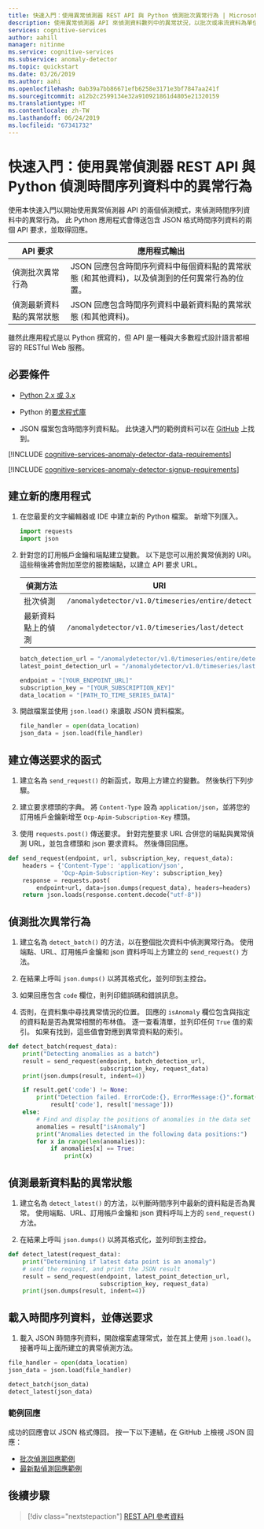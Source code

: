 ```yaml
---
title: 快速入門：使用異常偵測器 REST API 與 Python 偵測批次異常行為 | Microsoft Docs
description: 使用異常偵測器 API 來偵測資料數列中的異常狀況，以批次或串流資料為單位。
services: cognitive-services
author: aahill
manager: nitinme
ms.service: cognitive-services
ms.subservice: anomaly-detector
ms.topic: quickstart
ms.date: 03/26/2019
ms.author: aahi
ms.openlocfilehash: 0ab39a7bb86671efb6258e3171e3bf7847aa241f
ms.sourcegitcommit: a12b2c2599134e32a910921861d4805e21320159
ms.translationtype: HT
ms.contentlocale: zh-TW
ms.lasthandoff: 06/24/2019
ms.locfileid: "67341732"
---
```

# <a name="quickstart-detect-anomalies-in-your-time-series-data-using-the-anomaly-detector-rest-api-and-python"></a>快速入門：使用異常偵測器 REST API 與 Python 偵測時間序列資料中的異常行為

使用本快速入門以開始使用異常偵測器 API 的兩個偵測模式，來偵測時間序列資料中的異常行為。 此 Python 應用程式會傳送包含 JSON 格式時間序列資料的兩個 API 要求，並取得回應。

| API 要求                                        | 應用程式輸出                                                                                                                         |
|----------------------------------------------------|--------------------------------------------------------------------------------------------------------------------------------------------|
| 偵測批次異常行為                        | JSON 回應包含時間序列資料中每個資料點的異常狀態 (和其他資料)，以及偵測到的任何異常行為的位置。 |
| 偵測最新資料點的異常狀態 | JSON 回應包含時間序列資料中最新資料點的異常狀態 (和其他資料)。                                                                                                                                         |

 雖然此應用程式是以 Python 撰寫的，但 API 是一種與大多數程式設計語言都相容的 RESTful Web 服務。

## <a name="prerequisites"></a>必要條件

- [Python 2.x 或 3.x](https://www.python.org/downloads/)

- Python 的[要求程式庫](http://docs.python-requests.org)

- JSON 檔案包含時間序列資料點。 此快速入門的範例資料可以在 [GitHub](https://github.com/Azure-Samples/anomalydetector/blob/master/example-data/request-data.json) 上找到。

[!INCLUDE [cognitive-services-anomaly-detector-data-requirements](../../../../includes/cognitive-services-anomaly-detector-data-requirements.md)]

[!INCLUDE [cognitive-services-anomaly-detector-signup-requirements](../../../../includes/cognitive-services-anomaly-detector-signup-requirements.md)]


## <a name="create-a-new-application"></a>建立新的應用程式

1. 在您最愛的文字編輯器或 IDE 中建立新的 Python 檔案。 新增下列匯入。

    ```python
    import requests
    import json
    ```

2. 針對您的訂用帳戶金鑰和端點建立變數。 以下是您可以用於異常偵測的 URI。 這些稍後將會附加至您的服務端點，以建立 API 要求 URL。

    |偵測方法  |URI  |
    |---------|---------|
    |批次偵測    | `/anomalydetector/v1.0/timeseries/entire/detect`        |
    |最新資料點上的偵測     | `/anomalydetector/v1.0/timeseries/last/detect`        |

    ```python
    batch_detection_url = "/anomalydetector/v1.0/timeseries/entire/detect"
    latest_point_detection_url = "/anomalydetector/v1.0/timeseries/last/detect"

    endpoint = "[YOUR_ENDPOINT_URL]"
    subscription_key = "[YOUR_SUBSCRIPTION_KEY]"
    data_location = "[PATH_TO_TIME_SERIES_DATA]"
    ```

3. 開啟檔案並使用 `json.load()` 來讀取 JSON 資料檔案。

    ```python
    file_handler = open(data_location)
    json_data = json.load(file_handler)
    ```

## <a name="create-a-function-to-send-requests"></a>建立傳送要求的函式

1. 建立名為 `send_request()` 的新函式，取用上方建立的變數。 然後執行下列步驟。

2. 建立要求標頭的字典。 將 `Content-Type` 設為 `application/json`，並將您的訂用帳戶金鑰新增至 `Ocp-Apim-Subscription-Key` 標頭。

3. 使用 `requests.post()` 傳送要求。 針對完整要求 URL 合併您的端點與異常偵測 URL，並包含標頭和 json 要求資料。 然後傳回回應。

```python
def send_request(endpoint, url, subscription_key, request_data):
    headers = {'Content-Type': 'application/json',
               'Ocp-Apim-Subscription-Key': subscription_key}
    response = requests.post(
        endpoint+url, data=json.dumps(request_data), headers=headers)
    return json.loads(response.content.decode("utf-8"))
```

## <a name="detect-anomalies-as-a-batch"></a>偵測批次異常行為

1. 建立名為 `detect_batch()` 的方法，以在整個批次資料中偵測異常行為。 使用端點、URL、訂用帳戶金鑰和 json 資料呼叫上方建立的 `send_request()` 方法。

2. 在結果上呼叫 `json.dumps()` 以將其格式化，並列印到主控台。

3. 如果回應包含 `code` 欄位，則列印錯誤碼和錯誤訊息。

4. 否則，在資料集中尋找異常情況的位置。 回應的 `isAnomaly` 欄位包含與指定的資料點是否為異常相關的布林值。 逐一查看清單，並列印任何 `True` 值的索引。 如果有找到，這些值會對應到異常資料點的索引。

```python
def detect_batch(request_data):
    print("Detecting anomalies as a batch")
    result = send_request(endpoint, batch_detection_url,
                          subscription_key, request_data)
    print(json.dumps(result, indent=4))

    if result.get('code') != None:
        print("Detection failed. ErrorCode:{}, ErrorMessage:{}".format(
            result['code'], result['message']))
    else:
        # Find and display the positions of anomalies in the data set
        anomalies = result["isAnomaly"]
        print("Anomalies detected in the following data positions:")
        for x in range(len(anomalies)):
            if anomalies[x] == True:
                print(x)
```

## <a name="detect-the-anomaly-status-of-the-latest-data-point"></a>偵測最新資料點的異常狀態

1. 建立名為 `detect_latest()` 的方法，以判斷時間序列中最新的資料點是否為異常。 使用端點、URL、訂用帳戶金鑰和 json 資料呼叫上方的 `send_request()` 方法。 

2. 在結果上呼叫 `json.dumps()` 以將其格式化，並列印到主控台。

```python
def detect_latest(request_data):
    print("Determining if latest data point is an anomaly")
    # send the request, and print the JSON result
    result = send_request(endpoint, latest_point_detection_url,
                          subscription_key, request_data)
    print(json.dumps(result, indent=4))
```

## <a name="load-your-time-series-data-and-send-the-request"></a>載入時間序列資料，並傳送要求

1. 載入 JSON 時間序列資料，開啟檔案處理常式，並在其上使用 `json.load()`。 接著呼叫上面所建立的異常偵測方法。

```python
file_handler = open(data_location)
json_data = json.load(file_handler)

detect_batch(json_data)
detect_latest(json_data)
```

### <a name="example-response"></a>範例回應

成功的回應會以 JSON 格式傳回。 按一下以下連結，在 GitHub 上檢視 JSON 回應：
* [批次偵測回應範例](https://github.com/Azure-Samples/anomalydetector/blob/master/example-data/batch-response.json)
* [最新點偵測回應範例](https://github.com/Azure-Samples/anomalydetector/blob/master/example-data/latest-point-response.json)

## <a name="next-steps"></a>後續步驟

> [!div class="nextstepaction"]
> [REST API 參考資料](https://westus2.dev.cognitive.microsoft.com/docs/services/AnomalyDetector/operations/post-timeseries-entire-detect)
